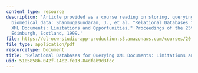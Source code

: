 ```yaml
---
content_type: resource
description: 'Article provided as a course reading on storing, querying, and integrating
  biomedical data: Shanmugasundaram, J., et al. "Relational Databases for Querying
  XML Documents: Limitations and Opportunities." Proceedings of the 25th VLDB Conference,
  Edinburgh, Scotland, 1999.'
file: https://ol-ocw-studio-app-production.s3.amazonaws.com/courses/20-453j-biomedical-information-technology-fall-2008/5105858b042f14c2fe1384dfab9d3fcc_inlining_vldb.pdf
file_type: application/pdf
resourcetype: Document
title: 'Relational Databases for Querying XML Documents: Limitations and Opportunities'
uid: 5105858b-042f-14c2-fe13-84dfab9d3fcc
---
```

